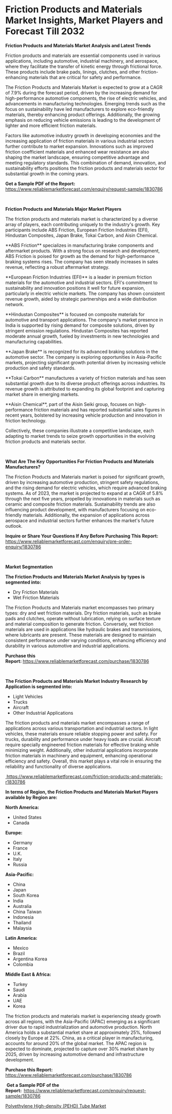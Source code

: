 <p><h1>Friction Products and Materials Market Insights, Market Players and Forecast Till 2032</h1></p><p><strong>Friction Products and Materials Market Analysis and Latest Trends</strong></p>
<p><p>Friction products and materials are essential components used in various applications, including automotive, industrial machinery, and aerospace, where they facilitate the transfer of kinetic energy through frictional force. These products include brake pads, linings, clutches, and other friction-enhancing materials that are critical for safety and performance. </p><p>The Friction Products and Materials Market is expected to grow at a CAGR of 7.9% during the forecast period, driven by the increasing demand for high-performance automotive components, the rise of electric vehicles, and advancements in manufacturing technologies. Emerging trends such as the focus on sustainability have led manufacturers to explore eco-friendly materials, thereby enhancing product offerings. Additionally, the growing emphasis on reducing vehicle emissions is leading to the development of lighter and more efficient friction materials.</p><p>Factors like automotive industry growth in developing economies and the increasing application of friction materials in various industrial sectors further contribute to market expansion. Innovations such as improved friction coefficient materials and enhanced wear resistance are also shaping the market landscape, ensuring competitive advantage and meeting regulatory standards. This combination of demand, innovation, and sustainability efforts positions the friction products and materials sector for substantial growth in the coming years.</p></p>
<p><strong>Get a Sample PDF of the Report:&nbsp;</strong> <a href="https://www.reliablemarketforecast.com/enquiry/request-sample/1830786?utm_campaign=3307&utm_medium=2&utm_source=Github&utm_content=ia&utm_term=03042025&utm_id=friction-products-and-materials">https://www.reliablemarketforecast.com/enquiry/request-sample/1830786</a></p>
<p>&nbsp;</p>
<p><strong>Friction Products and Materials Major Market Players</strong></p>
<p><p>The friction products and materials market is characterized by a diverse array of players, each contributing uniquely to the industry's growth. Key participants include ABS Friction, European Friction Industries (EFI), Hindustan Composites, Japan Brake, Tokai Carbon, and Aisin Chemical.</p><p>**ABS Friction** specializes in manufacturing brake components and aftermarket products. With a strong focus on research and development, ABS Friction is poised for growth as the demand for high-performance braking systems rises. The company has seen steady increases in sales revenue, reflecting a robust aftermarket strategy.</p><p>**European Friction Industries (EFI)** is a leader in premium friction materials for the automotive and industrial sectors. EFI's commitment to sustainability and innovation positions it well for future expansion, particularly in electric vehicle markets. The company has shown consistent revenue growth, aided by strategic partnerships and a wide distribution network.</p><p>**Hindustan Composites** is focused on composite materials for automotive and transport applications. The company's market presence in India is supported by rising demand for composite solutions, driven by stringent emission regulations. Hindustan Composites has reported moderate annual growth, fueled by investments in new technologies and manufacturing capabilities.</p><p>**Japan Brake** is recognized for its advanced braking solutions in the automotive sector. The company is exploring opportunities in Asia-Pacific markets, projecting significant growth potential driven by increasing vehicle production and safety standards.</p><p>**Tokai Carbon** manufactures a variety of friction materials and has seen substantial growth due to its diverse product offerings across industries. Its revenue growth is attributed to expanding its global footprint and capturing market share in emerging markets.</p><p>**Aisin Chemical**, part of the Aisin Seiki group, focuses on high-performance friction materials and has reported substantial sales figures in recent years, bolstered by increasing vehicle production and innovation in friction technology. </p><p>Collectively, these companies illustrate a competitive landscape, each adapting to market trends to seize growth opportunities in the evolving friction products and materials sector.</p></p>
<p>&nbsp;</p>
<p><strong>What Are The Key Opportunities For Friction Products and Materials Manufacturers?</strong></p>
<p><p>The Friction Products and Materials market is poised for significant growth, driven by increasing automotive production, stringent safety regulations, and the rising demand for electric vehicles, which require advanced braking systems. As of 2023, the market is projected to expand at a CAGR of 5.8% through the next five years, propelled by innovations in materials such as ceramic and composite friction materials. Sustainability trends are also influencing product development, with manufacturers focusing on eco-friendly materials. Additionally, the expansion of applications across aerospace and industrial sectors further enhances the market's future outlook.</p></p>
<p><strong>Inquire or Share Your Questions If Any Before Purchasing This Report:</strong> <a href="https://www.reliablemarketforecast.com/enquiry/pre-order-enquiry/1830786?utm_campaign=3307&utm_medium=2&utm_source=Github&utm_content=ia&utm_term=03042025&utm_id=friction-products-and-materials">https://www.reliablemarketforecast.com/enquiry/pre-order-enquiry/1830786</a></p>
<p>&nbsp;</p>
<p><strong>Market Segmentation</strong></p>
<p><strong>The Friction Products and Materials Market Analysis by types is segmented into:</strong></p>
<p><ul><li>Dry Friction Materials</li><li>Wet Friction Materials</li></ul></p>
<p><p>The Friction Products and Materials market encompasses two primary types: dry and wet friction materials. Dry friction materials, such as brake pads and clutches, operate without lubrication, relying on surface texture and material composition to generate friction. Conversely, wet friction materials are used in applications like hydraulic brakes and transmissions, where lubricants are present. These materials are designed to maintain consistent performance under varying conditions, enhancing efficiency and durability in various automotive and industrial applications.</p></p>
<p><strong>Purchase this Report:&nbsp;</strong><a href="https://www.reliablemarketforecast.com/purchase/1830786?utm_campaign=3307&utm_medium=2&utm_source=Github&utm_content=ia&utm_term=03042025&utm_id=friction-products-and-materials">https://www.reliablemarketforecast.com/purchase/1830786</a></p>
<p>&nbsp;</p>
<p><strong>The Friction Products and Materials Market Industry Research by Application is segmented into:</strong></p>
<p><ul><li>Light Vehicles</li><li>Trucks</li><li>Aircraft</li><li>Other Industrial Applications</li></ul></p>
<p><p>The friction products and materials market encompasses a range of applications across various transportation and industrial sectors. In light vehicles, these materials ensure reliable stopping power and safety. For trucks, durability and performance under heavy loads are crucial. Aircraft require specially engineered friction materials for effective braking while minimizing weight. Additionally, other industrial applications incorporate friction materials in machinery and equipment, enhancing operational efficiency and safety. Overall, this market plays a vital role in ensuring the reliability and functionality of diverse applications.</p></p>
<p><a href="https://www.reliablemarketforecast.com/friction-products-and-materials-r1830786?utm_campaign=3307&utm_medium=2&utm_source=Github&utm_content=ia&utm_term=03042025&utm_id=friction-products-and-materials">&nbsp;https://www.reliablemarketforecast.com/friction-products-and-materials-r1830786</a></p>
<p><strong>In terms of Region, the Friction Products and Materials Market Players available by Region are:</strong></p>
<p>
    <p> <strong> North America: </strong>
        <ul>
            <li>United States</li>
            <li>Canada</li>
        </ul>
        </p> 
    <p> <strong> Europe: </strong>
        <ul>
            <li>Germany</li>
            <li>France</li>
            <li>U.K.</li>
            <li>Italy</li>
            <li>Russia</li>
        </ul>
        </p> 
    <p> <strong> Asia-Pacific: </strong>
        <ul>
            <li>China</li>
            <li>Japan</li>
            <li>South Korea</li>
            <li>India</li>
            <li>Australia</li>
            <li>China Taiwan</li>
            <li>Indonesia</li>
            <li>Thailand</li>
            <li>Malaysia</li>
        </ul>
        </p> 
    <p> <strong> Latin America: </strong>
        <ul>
            <li>Mexico</li>
            <li>Brazil</li>
            <li>Argentina Korea</li>
            <li>Colombia</li>
        </ul>
        </p> 
    <p> <strong> Middle East & Africa: </strong>
        <ul>
            <li>Turkey</li>
            <li>Saudi</li>
            <li>Arabia</li>
            <li>UAE</li>
            <li>Korea</li>
        </ul>
    </p>
    </p>
<p><p>The friction products and materials market is experiencing steady growth across all regions, with the Asia-Pacific (APAC) emerging as a significant driver due to rapid industrialization and automotive production. North America holds a substantial market share at approximately 25%, followed closely by Europe at 22%. China, as a critical player in manufacturing, accounts for around 20% of the global market. The APAC region is expected to dominate, projected to capture over 30% market share by 2025, driven by increasing automotive demand and infrastructure development.</p></p>
<p><strong>Purchase this Report: </strong><a href="https://www.reliablemarketforecast.com/purchase/1830786?utm_campaign=3307&utm_medium=2&utm_source=Github&utm_content=ia&utm_term=03042025&utm_id=friction-products-and-materials">https://www.reliablemarketforecast.com/purchase/1830786</a></p>
<p>&nbsp;<strong>Get a Sample PDF of the Report:&nbsp;&nbsp;</strong><a href="https://www.reliablemarketforecast.com/enquiry/request-sample/1830786?utm_campaign=3307&utm_medium=2&utm_source=Github&utm_content=ia&utm_term=03042025&utm_id=friction-products-and-materials">https://www.reliablemarketforecast.com/enquiry/request-sample/1830786</a></p>
<p><strong></strong></p>
<p><p><a href="https://github.com/herakterroem/Market-Research-Report-List-1/blob/main/polyethylene-high-density-pehd-tube-market.md?utm_campaign=3307&utm_medium=2&utm_source=Github&utm_content=ia&utm_term=03042025&utm_id=friction-products-and-materials">Polyethylene High-density (PEHD) Tube Market</a></p></p>
